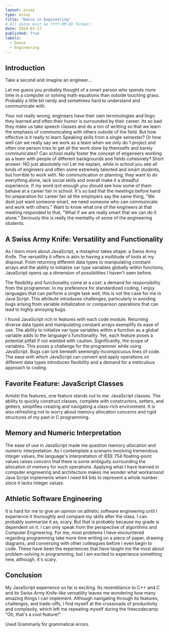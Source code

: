 ```yaml
---
layout: essay
type: essay
title: "Dance in Engineering"
# All dates must be YYYY-MM-DD format!
date: 2024-01-17
published: True
labels:
  - Dance
  - Engineering
---
```


## Introduction

Take a second and imagine an engineer...

Let me guess you probably thought of a smart person who spends more time in a computer or solving math equations than outside touching grass. Probably a little bit nerdy and sometimes hard to understand and commuinicate with.

Your not really wrong, engineers have their own terminologies and lingo they learned and often their humor is surrounded by their career.
Its so bad they make us take speech classes and do a ton of writting so that we learn the emphasis of communicating with others outside of the field.
But how effective is it really to learn Speaking skills from a single semester? Or how well can we really say we work as a team when we only do 1 project and often one person tries to get all the work done by themselfs and barely communicates? Can school really foster the concept of engeneers working as a team with people of different backgrounds and fields cohesively?
Short answer: NO just absolutely no!
Let me explain, while in school you see all kinds of engineers and often some extremely talented and smart students, but horrible to work with. No communication or planning, they want to do everything alone, lack social skills and overall make it a dreadful experience.
If my word isnt enough you should see how some of them behave at a career fair in school. It's so bad that the meetings before hand for preparation for career fair all the employers say the same thing, "We dont just want someone smart, we need someone who can communicate and work with others." Want to know what one of the engineers at that meeting responded to that, "What if we are really smart that we can do it alone." Seriously this is really the mentality of some of the engineering students.

## A Swiss Army Knife: Versatility and Functionality

As I learn more about JavaScript, a metaphor takes shape: a Swiss Army Knife. The versatility it offers is akin to having a multitude of tools at my disposal. From returning different data types to manipulating constant arrays and the ability to initialize var type variables globally within functions, JavaScript opens up a dimension of possibilities I haven't seen before.

The flexibility and functionality come at a cost: a demand for responsibility from the programmer. In my preference for standardized coding, I enjoy languages that can perform a single task well; this is not the case for me in Java Script. This attribute introduces challenges, particularly in avoiding bugs arising from variable initialization or comparison operations that can lead to highly annoying bugs.

I found JavaScript rich in features with each code module. Returning diverse data types and manipulating constant arrays exemplify its ease of use. The ability to initialize var type variables within a function as a global variable adds to the language's functionality. Yet, each feature poses a potential pitfall if not wielded with caution. Significantly, the scope of variables. This poses a challenge for the programmer while using JavaScript. Bugs can lurk beneath seemingly inconspicuous lines of code. The ease with which JavaScript can convert and apply operations on different data types introduces flexibility and a demand for a meticulous approach to coding.

## Favorite Feature: JavaScript Classes

Amidst the features, one feature stands out to me: JavaScript classes. The ability to quickly construct classes, complete with constructors, setters, and getters, simplifies creating and navigating a class-rich environment. It is also refreshing not to worry about memory allocation concerns and rigid structures of my past in C programming.

## Memory and Numeric Interpretation

The ease of use in JavaScript made me question memory allocation and numeric interpretation. As I contemplate a scenario involving tremendous integer values, the language's interpretation of IEEE 754 floating-point values raises concern that there is some ambiguity surrounding the allocation of memory for such operations. Applying what I have learned in computer engineering and architecture makes me wonder what workaround Java Script implements when I need 64 bits to represent a whole number since it lacks integer values.

## Athletic Software Engineering

It is hard for me to give an opinion on athletic software engineering until I experience it thoroughly and compare my skills after the class. I can probably summarize it as, scary. But that is probably because my grade is dependent on it. I can only speak from the perspective of algorithms and Computer Engineering. For me, most problems I have encountered regarding programming take more time writing on a piece of paper, drawing diagrams, and conversing with other colleagues before I even begin to code. These have been the experiences that have taught me the most about problem-solving in programming, but I am excited to experience something new, although, it's scary.

## Conclusion

My JavaScript experience so far is exciting. Its resemblance to C++ and C and its Swiss Army Knife-like versatility leaves me wondering how many amazing things I can implement. Although navigating through its features, challenges, and trade-offs, I find myself at the crossroads of productivity and complexity, which left me repeating myself during the freecodecamp: "Oh, that's a cool feature!"

Used Grammarly for grammatical errors.
